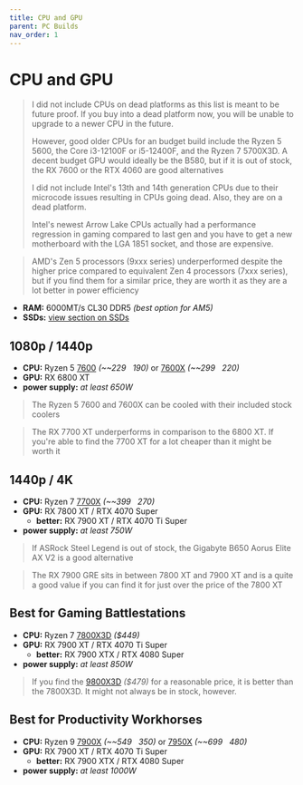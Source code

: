 ```yaml
---
title: CPU and GPU
parent: PC Builds
nav_order: 1
---
```

# CPU and GPU

> I did not include CPUs on dead platforms as this list is meant to be future proof. If you buy into a dead platform now, you will be unable to upgrade to a newer CPU in the future.
> 
> However, good older CPUs for an budget build include the Ryzen 5 5600, the Core i3-12100F or i5-12400F, and the Ryzen 7 5700X3D. A decent budget GPU would ideally be the B580, but if it is out of stock, the RX 7600 or the RTX 4060 are good alternatives
> 
> I did not include Intel's 13th and 14th generation CPUs due to their microcode issues resulting in CPUs going dead. Also, they are on a dead platform.
> 
> Intel's newest Arrow Lake CPUs actually had a performance regression in gaming compared to last gen and you have to get a new motherboard with the LGA 1851 socket, and those are expensive.

> AMD's Zen 5 processors (9xxx series) underperformed despite the higher price compared to equivalent Zen 4 processors (7xxx series), but if you find them for a similar price, they are worth it as they are a lot better in power efficiency

- **RAM:** 6000MT/s CL30 DDR5 *(best option for AM5)*
- **SSDs:** [view section on SSDs](https://swarbler.github.io/bestof/tech/data-and-power/data/storage/hard-drives#ssds)

## 1080p / 1440p

- **CPU:** Ryzen 5 [7600](https://camelcamelcamel.com/product/B0BMQJWBDM) *(~~$229~~ ~$190)* or [7600X](https://camelcamelcamel.com/product/B0BBJDS62N) *(~~$299~~ ~$220)*
- **GPU:** RX 6800 XT
- **power supply:** *at least 650W*

> The Ryzen 5 7600 and 7600X can be cooled with their included stock coolers

> The RX 7700 XT underperforms in comparison to the 6800 XT. If you're able to find the 7700 XT for a lot cheaper than it might be worth it

## 1440p / 4K

- **CPU:** Ryzen 7 [7700X](https://camelcamelcamel.com/product/B0BBHHT8LY) *(~~$399~~ ~$270)*
- **GPU:** RX 7800 XT / RTX 4070 Super
	- **better:** RX 7900 XT / RTX 4070 Ti Super
- **power supply:** *at least 750W*

> If ASRock Steel Legend is out of stock, the Gigabyte B650 Aorus Elite AX V2 is a good alternative

> The RX 7900 GRE sits in between 7800 XT and 7900 XT and is a quite a good value if you can find it for just over the price of the 7800 XT

## Best for Gaming Battlestations

- **CPU:** Ryzen 7 [7800X3D](https://camelcamelcamel.com/product/B0BTZB7F88) *($449)*
- **GPU:** RX 7900 XT / RTX 4070 Ti Super
	- **better:** RX 7900 XTX / RTX 4080 Super
- **power supply:** *at least 850W*

> If you find the [9800X3D](https://camelcamelcamel.com/product/B0DKFMSMYK) *($479)* for a reasonable price, it is better than the 7800X3D. It might not always be in stock, however.

## Best for Productivity Workhorses

- **CPU:** Ryzen 9 [7900X](https://camelcamelcamel.com/product/B0BBJ59WJ4) *(~~$549~~ ~$350)* or [7950X](https://camelcamelcamel.com/product/B0BBHD5D8Y) *(~~$699~~ ~$480)*
- **GPU:** RX 7900 XT / RTX 4070 Ti Super
	- **better:** RX 7900 XTX / RTX 4080 Super
- **power supply:** *at least 1000W*
